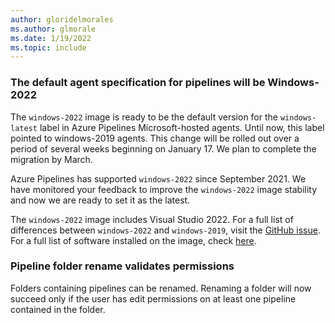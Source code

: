 ```yaml
---
author: gloridelmorales
ms.author: glmorale
ms.date: 1/19/2022
ms.topic: include
---
```


### The default agent specification for pipelines will be Windows-2022 

The `windows-2022` image is ready to be the default version for the `windows-latest` label in Azure Pipelines Microsoft-hosted agents. Until now, this label pointed to windows-2019 agents. This change will be rolled out over a period of several weeks beginning on January 17. We plan to complete the migration by March.

Azure Pipelines has supported `windows-2022` since September 2021. We have monitored your feedback to improve the `windows-2022` image stability and now we are ready to set it as the latest.

The `windows-2022` image includes Visual Studio 2022. For a full list of differences between `windows-2022` and `windows-2019`, visit the [GitHub issue](https://github.com/actions/virtual-environments/issues/4856). For a full list of software installed on the image, check [here](https://github.com/actions/runner-images/blob/main/images/windows/Windows2022-Readme.md).

### Pipeline folder rename validates permissions

Folders containing pipelines can be renamed. Renaming a folder will now succeed only if the user has edit permissions on at least one pipeline contained in the folder.
